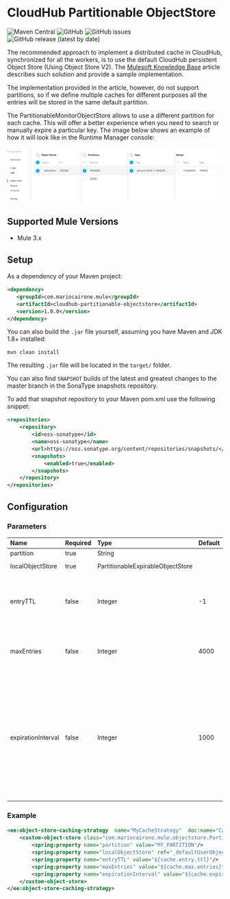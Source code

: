 # CloudHub Partitionable ObjectStore
![Maven Central](https://img.shields.io/maven-central/v/com.mariocairone.mule/cloudhub-partitionable-objectstore?style=flat-square) ![GitHub](https://img.shields.io/github/license/mariocairone/cloudhub-partitionable-objectstore) ![GitHub issues](https://img.shields.io/github/issues/mariocairone/cloudhub-partitionable-objectstore) ![GitHub release (latest by date)](https://img.shields.io/github/v/release/mariocairone/cloudhub-partitionable-objectstore?style=social)

The recommended approach to implement a distributed cache in CloudHub, synchronized for all the workers, is to use the default CloudHub persistent Object Store (Using Object Store V2).
The [Mulesoft Knowledge Base][f338c593] article describes such solution and provide a sample implementation.

The implementation provided in the article, however, do not support partitions, so if we define multiple caches for different purposes all the entries will be stored in the same default partition.

The PartitionableMonitorObjectStore allows to use a different partition for each cache. This will offer a better experience when you need to search or manually expire a particular key.
The image below shows an example of how it will look like in the Runtime Manager console:    
<br/>
![Object Store](images/ObjectStoreView.PNG)

## Supported Mule Versions

- Mule 3.x

## Setup

As a dependency of your Maven project:

```xml
<dependency>
   <groupId>com.mariocairone.mule</groupId>
   <artifactId>cloudhub-partitionable-objectstore</artifactId>
   <version>1.0.0</version>
</dependency>
```

You can also build the `.jar` file yourself, assuming you have Maven and JDK 1.8+ installed:
```shell
mvn clean install
```

The resulting `.jar` file will be located in the `target/` folder.

You can also find `SNAPSHOT` builds of the latest and greatest changes to the master branch in the SonaType snapshots repository.

To add that snapshot repository to your Maven pom.xml use the following snippet:
```xml
<repositories>
    <repository>
        <id>oss-sonatype</id>
        <name>oss-sonatype</name>
        <url>https://oss.sonatype.org/content/repositories/snapshots/</url>
        <snapshots>
            <enabled>true</enabled>
        </snapshots>
    </repository>
</repositories>
```

## Configuration

### Parameters

| Name               | Required | Type                              | Default | Description                                                                                                                                                                                                                                                                                            |
|:-------------------|:---------|:----------------------------------|:--------|:-------------------------------------------------------------------------------------------------------------------------------------------------------------------------------------------------------------------------------------------------------------------------------------------------------|
| partition          | true     | String                            |         | The partition name                                                                                                                                                                                                                                                                                     |
| localObjectStore   | true     | PartitionableExpirableObjectStore |         | The object store instance                                                                                                                                                                                                                                                                              |
| entryTTL           | false    | Integer                           | -1      | The time-to-live for each entry, specified in milliseconds.If <em>-1</em> entries will never expire. <b>Do not combine this with an unbounded store!</b>                                                                                                                                               |
| maxEntries         | false    | Integer                           | 4000    | The maximum number of entries that this store keeps around. Specify <em>-1</em> if the store is supposed to be "unbounded".                                                                                                                                                                            |
| expirationInterval | false    | Integer                           | 1000    | The interval for periodic bounded size enforcement and entry expiration, specified in milliseconds.Arbitrary positive values between 1 millisecond and several hours or days are possible, but should be chosen carefully according to the expected message rate to prevent  out of memory conditions. |


### Example

```xml
<ee:object-store-caching-strategy  name="MyCacheStrategy"  doc:name="Caching Strategy" keyGenerationExpression="#[flowVars.cacheKey]">
	<custom-object-store class="com.mariocairone.mule.objectstore.PartitionableMonitorObjectStore">
		<spring:property name="partition" value="MY_PARTITION"/>
		<spring:property name="localObjectStore" ref="_defaultUserObjectStore"/>
		<spring:property name="entryTTL" value="${cache.entry.ttl}"/>
		<spring:property name="maxEntries" value="${cache.max.entries}"/>
		<spring:property name="expirationInterval" value="${cache.expiration.interval}"/>
	</custom-object-store>
</ee:object-store-caching-strategy>
```
[f338c593]: https://help.mulesoft.com/s/article/How-to-implement-a-distributed-cache-on-CloudHub-using-ObjectStore "Distributed Cache on CloudHub"
